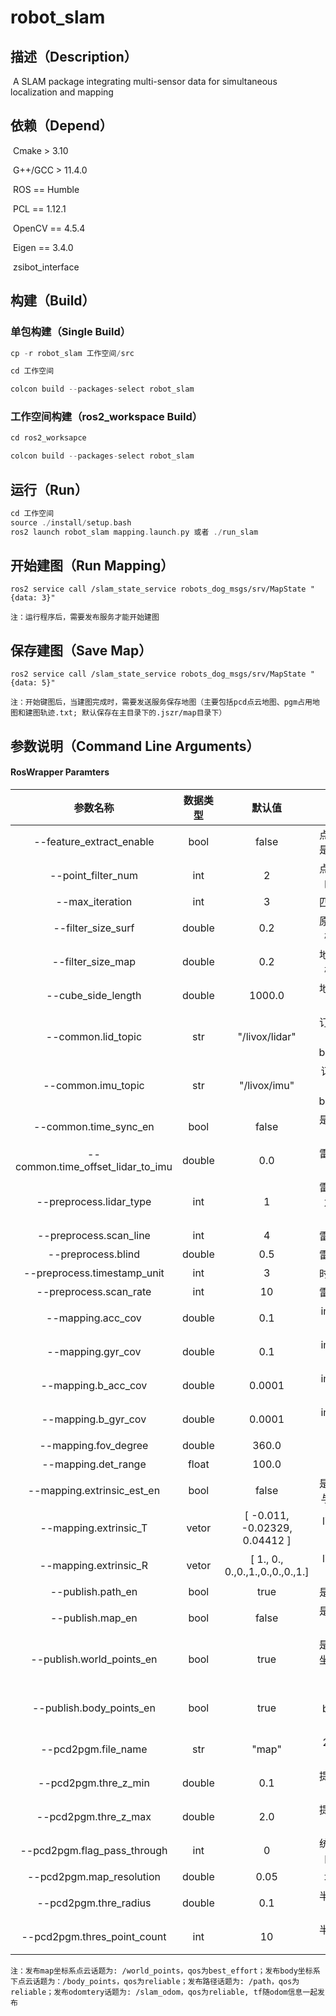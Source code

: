 # robot_slam

## 描述（Description）

​	A SLAM package integrating multi-sensor data for simultaneous localization and mapping



## 依赖（Depend）

​	Cmake > 3.10

​	G++/GCC > 11.4.0

​	ROS == Humble

​	PCL == 1.12.1

​	OpenCV == 4.5.4

​	Eigen == 3.4.0

​	zsibot_interface



## 构建（Build）

### 单包构建（Single Build）

```c++
cp -r robot_slam 工作空间/src

cd 工作空间

colcon build --packages-select robot_slam
```

### 工作空间构建（ros2_workspace Build）

```C++
cd ros2_worksapce

colcon build --packages-select robot_slam
```



## 运行（Run）

```C++
cd 工作空间
source ./install/setup.bash
ros2 launch robot_slam mapping.launch.py 或者 ./run_slam
```



## 开始建图（Run Mapping）

```
ros2 service call /slam_state_service robots_dog_msgs/srv/MapState "{data: 3}"
```

`注：运行程序后，需要发布服务才能开始建图`



## 保存建图（Save Map）

```
ros2 service call /slam_state_service robots_dog_msgs/srv/MapState "{data: 5}"
```

`注：开始键图后，当建图完成时，需要发送服务保存地图（主要包括pcd点云地图、pgm占用地图和建图轨迹.txt; 默认保存在主目录下的.jszr/map目录下）`



## 参数说明（Command Line Arguments）

#### RosWrapper Paramters

| 参数名称                      |      数据类型      |     默认值         | 参数说明                       |
| :---------------------------: | :-------------: | :-------------: | :----------------------------: |
| --feature_extract_enable | bool | false | 点云处理模块是否提取特征 |
| --point_filter_num | int   | 2 | 点云处理模块的采样数目     |
| --max_iteration | int   | 3 | 匹配迭代次数 |
| --filter_size_surf |   double   |      0.2      |                原始点云降采样体素边长                |
|     --filter_size_map     |  double  |               0.2               |                 地图点云降采样体素边长                 |
| --cube_side_length |   double   | 1000.0 | 地图裁剪立方体边长 |
| --common.lid_topic |   str    | "/livox/lidar" |                订阅雷达话题（默认Qos为best_effort）                |
|   --common.imu_topic   |   str    |     "/livox/imu"     | 订阅imu话题（默认Qos为best_effort） |
|    --common.time_sync_en    |   bool   |              false              | 是否进行时间同步 |
| --common.time_offset_lidar_to_imu |   double   |     0.0     | 雷达数据落后imu时间 |
|       --preprocess.lidar_type       |   int   |      1       |  雷达类型默认为1（livox: mid360）  |
|      --preprocess.scan_line      |   int   | 4 | 雷达线束数量 |
| --preprocess.blind | double | 0.5 | 雷达盲区半径 |
| --preprocess.timestamp_unit | int | 3 | 时间单位量级 |
| --preprocess.scan_rate | int | 10 | 雷达扫描频率 |
| --mapping.acc_cov | double | 0.1 | imu加速度噪声 |
| --mapping.gyr_cov | double | 0.1 | imu陀螺仪噪声 |
| --mapping.b_acc_cov | double | 0.0001 | imu加速度偏置噪声 |
| --mapping.b_gyr_cov | double | 0.0001 | imu陀螺仪偏置噪声 |
| --mapping.fov_degree | double | 360.0 | 视角度数 |
| --mapping.det_range | float | 100.0 | 范围阈值 |
| --mapping.extrinsic_est_en | bool | false | 是否优化雷达与imu的外参 |
| --mapping.extrinsic_T | vetor | [ -0.011, -0.02329, 0.04412 ] | lidar2imu平移 |
| --mapping.extrinsic_R | vetor | [ 1., 0., 0.,0.,1.,0.,0.,0.,1.] | lidar2imu旋转 |
| --publish.path_en | bool | true | 是否发布路径 |
| --publish.map_en | bool | false | 是否发布地图点云 |
| --publish.world_points_en | bool | true | 是否发布map坐标系下的点云 |
| --publish.body_points_en | bool | true | 是否发布body坐标系下的点云 |
| --pcd2pgm.file_name | str | "map" | 2D地图前缀名字 |
| --pcd2pgm.thre_z_min | double | 0.1 | 提取有效点云的最小z值 |
| --pcd2pgm.thre_z_max | double | 2.0 | 提取有效点云的最大z值 |
| --pcd2pgm.flag_pass_through | int | 0 | 统计滤波提取内点标志位 |
| --pcd2pgm.map_resolution | double | 0.05 | 地图分辨率 |
| --pcd2pgm.thre_radius | double | 0.1 | 半径滤波半径大小 |
| --pcd2pgm.thres_point_count | int | 10 | 半径滤波半径数量阈值 |

`注：发布map坐标系点云话题为: /world_points，qos为best_effort；发布body坐标系下点云话题为：/body_points，qos为reliable；发布路径话题为: /path，qos为reliable；发布odomtery话题为: /slam_odom，qos为reliable, tf随odom信息一起发布`
